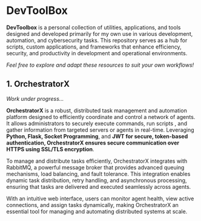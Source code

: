 # DevToolBox
**DevToolbox** is a personal collection of utilities, applications, and tools designed and developed primarily for my own use in various development, automation, and cybersecurity tasks. This repository serves as a hub for scripts, custom applications, and frameworks that enhance efficiency, security, and productivity in development and operational environments.

_Feel free to explore and adapt these resources to suit your own workflows!_

## 1. OrchestratorX
_Work under progress..._

**OrchestratorX** is a robust, distributed task management and automation platform designed to efficiently coordinate and control a network of agents. It allows administrators to securely execute commands, run scripts , and gather information from targeted servers or agents in real-time. Leveraging **Python, Flask, Socket Programming**, and **JWT for secure, token-based authentication, OrchestratorX ensures secure communication over HTTPS using SSL/TLS encryption**.

To manage and distribute tasks efficiently, OrchestratorX integrates with RabbitMQ, a powerful message broker that provides advanced queuing mechanisms, load balancing, and fault tolerance. This integration enables dynamic task distribution, retry handling, and asynchronous processing, ensuring that tasks are delivered and executed seamlessly across agents.

With an intuitive web interface, users can monitor agent health, view active connections, and assign tasks dynamically, making OrchestratorX an essential tool for managing and automating distributed systems at scale.
